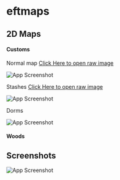 # eftmaps


## 2D Maps

#### Customs

Normal map [Click Here to open raw image](https://raw.githubusercontent.com/grannymaster/eftmaps/main/customs/Customs-Map.jpg?token=GHSAT0AAAAAACMSEZRUY4S5NDMLWLDDGZDCZM4PBDA)

![App Screenshot](https://raw.githubusercontent.com/grannymaster/eftmaps/main/customs/Customs-Map.jpg?token=GHSAT0AAAAAACMSEZRUY4S5NDMLWLDDGZDCZM4PBDA)


Stashes [Click Here to open raw image](https://raw.githubusercontent.com/grannymaster/eftmaps/main/customs/Customs_Stashes.jpg?token=GHSAT0AAAAAACMSEZRVUUQUJ3YOBN4747H2ZM4PDRQ)

![App Screenshot](https://raw.githubusercontent.com/grannymaster/eftmaps/main/customs/Customs_Stashes.jpg?token=GHSAT0AAAAAACMSEZRVUUQUJ3YOBN4747H2ZM4PDRQ)

Dorms

![App Screenshot](https://via.placeholder.com/468x300?text=App+Screenshot+Here)

#### Woods


## Screenshots

![App Screenshot](https://via.placeholder.com/468x300?text=App+Screenshot+Here)

